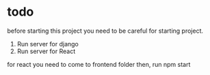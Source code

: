 # todo

before starting this project you need to be careful for starting project.

1. Run server for django
2. Run server for React

for react you need to come to frontend folder then, run npm start
